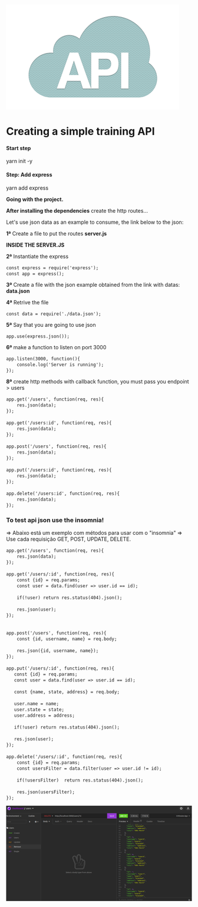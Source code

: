 
![Imagem][api]

[api]: api_image.png 

# Creating a simple training API

#### Start step

yarn init -y

#### Step: Add express

yarn add  express

__Going with the project.__

**After installing the dependencies** create the http routes...

Let's use json data as an example to consume, the link below to the json:


**1ª** Create a file to put the routes
**server.js**


**INSIDE THE SERVER.JS**

**2ª** Instantiate the express  

```
const express = require('express');
const app = express();
```

**3ª** Create a file with the json example obtained from the link with datas:
**data.json**

**4ª** Retrive the file  
```
const data = require('./data.json');
```

**5ª** Say that you are going to use json  
```
app.use(express.json());
```
**6ª** make a function to listen on port 3000
```
app.listen(3000, function(){
    console.log('Server is running');
});
```
**8ª** create http methods with callback function, 
you must pass you endpoint > users

```
app.get('/users', function(req, res){
    res.json(data);
});

app.get('/users:id', function(req, res){
    res.json(data);
});

app.post('/users', function(req, res){
    res.json(data);
});

app.put('/users:id', function(req, res){
    res.json(data);
});

app.delete('/users:id', function(req, res){
    res.json(data);
});
```

### To test api json use the insomnia!

=> Abaixo está um exemplo com métodos para usar com o "insomnia"
=> Use cada requisição GET, POST, UPDATE, DELETE.
```
app.get('/users', function(req, res){
    res.json(data);
});

app.get('/users/:id', function(req, res){
    const {id} = req.params;
    const user = data.find(user => user.id == id);

    if(!user) return res.status(404).json();

    res.json(user);
});


app.post('/users', function(req, res){
    const {id, username, name} = req.body;

    res.json({id, username, name});
});

app.put('/users/:id', function(req, res){
   const {id} = req.params;
   const user = data.find(user => user.id == id);

   const {name, state, address} = req.body;

   user.name = name;
   user.state = state;
   user.address = address;

   if(!user) return res.status(404).json();

   res.json(user);
});

app.delete('/users/:id', function(req, res){
    const {id} = req.params;
    const usersFilter = data.filter(user => user.id != id);

    if(!usersFilter)  return res.status(404).json();

    res.json(usersFilter);
});

```

![Imagem][insomnia]

[insomnia]: insomnia.png 

